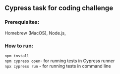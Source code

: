 ## Cypress task for coding challenge
### Prerequisites:
Homebrew (MacOS), Node.js, 
### How to run: 
`npm install`  
`npm cypress open`- for running tests in Cypress runner  
`npx cypress run` - for running tests in command line 
